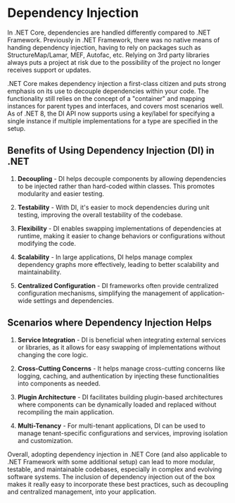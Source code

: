 # Dependency Injection

In .NET Core, dependencies are handled differently compared to .NET Framework. Previously in .NET Framework, there was no native means of handing dependency injection, having to rely on packages such as StructureMap/Lamar, MEF, Autofac, etc. Relying on 3rd party libraries always puts a project at risk due to the possibility of the project no longer receives support or updates. 

.NET Core makes dependency injection a first-class citizen and puts strong emphasis on its use to decouple dependencies within your code. The functionality still relies on the concept of a "container" and mapping instances for parent types and interfaces, and covers most scenarios well. As of .NET 8, the DI API now supports using a key/label for specifying a single instance if multiple implementations for a type are specified in the setup.

## Benefits of Using Dependency Injection (DI) in .NET

1. **Decoupling** - DI helps decouple components by allowing dependencies to be injected rather than hard-coded within classes. This promotes modularity and easier testing.

2. **Testability** - With DI, it's easier to mock dependencies during unit testing, improving the overall testability of the codebase.

3. **Flexibility** - DI enables swapping implementations of dependencies at runtime, making it easier to change behaviors or configurations without modifying the code.

4. **Scalability** - In large applications, DI helps manage complex dependency graphs more effectively, leading to better scalability and maintainability.

5. **Centralized Configuration** - DI frameworks often provide centralized configuration mechanisms, simplifying the management of application-wide settings and dependencies.

## Scenarios where Dependency Injection Helps

1. **Service Integration** - DI is beneficial when integrating external services or libraries, as it allows for easy swapping of implementations without changing the core logic.

2. **Cross-Cutting Concerns** - It helps manage cross-cutting concerns like logging, caching, and authentication by injecting these functionalities into components as needed.

3. **Plugin Architecture** - DI facilitates building plugin-based architectures where components can be dynamically loaded and replaced without recompiling the main application.

4. **Multi-Tenancy** - For multi-tenant applications, DI can be used to manage tenant-specific configurations and services, improving isolation and customization.

Overall, adopting dependency injection in .NET Core (and also applicable to .NET Framework with some additional setup) can lead to more modular, testable, and maintainable codebases, especially in complex and evolving software systems. The inclusion of dependency injection out of the box makes it really easy to incorporate these best practices, such as decoupling and centralized management, into your application.